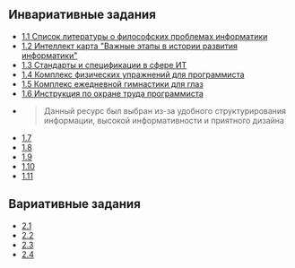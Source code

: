 ## Инвариативные задания
* [1.1 Список литературы о философских проблемах информатики](1.1.docx)
* [1.2 Интеллект карта "Важные этапы в истории развития информатики"](1.2.png)
* [1.3 Стандарты и спецификации в сфере ИТ](1.3.docx)
* [1.4 Комплекс физических упражнений для программиста](1.4.docx)
* [1.5 Комплекс ежедневной гимнастики для глаз](1.5.docx)
* [1.6 Инструкция по охране труда программиста](http://sysot.ru/%D0%B8%D0%BD%D1%81%D1%82%D1%80%D1%83%D0%BA%D1%86%D0%B8%D1%8F-%D0%BF%D0%BE-%D0%BE%D1%85%D1%80%D0%B0%D0%BD%D0%B5-%D1%82%D1%80%D1%83%D0%B4%D0%B0-%D0%B4%D0%BB%D1%8F-%D0%BF%D1%80%D0%BE%D0%B3%D1%80%D0%B0/)
* >Данный ресурс был выбран из-за удобного структурирования информации, высокой информативности и приятного дизайна 
* [1.7]()
* [1.8]()
* [1.9]()
* [1.10]()
* [1.11]()
## Вариативные задания
* [2.1]()
* [2.2]()
* [2.3]()
* [2.4]()

<!--Егоров Сергей Андреевич ИВТ 1-1-->


